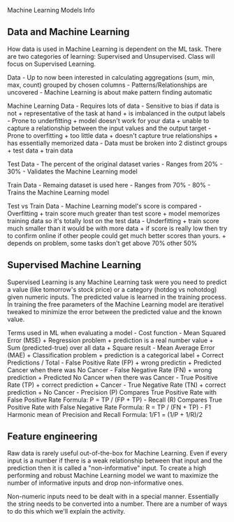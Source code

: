 Machine Learning Models Info

Data and Machine Learning
-------------------------
How data is used in Machine Learning is dependent on the ML task. There are two categories of learning: Supervised and Unsupervised. Class will focus on Supervised Learning.

Data
    - Up to now been interested in calculating aggregations (sum, min, max, count) grouped by chosen columns
    - Patterns/Relationships are uncovered
    - Machine Learning is about make pattern finding automatic

Machine Learning Data
    - Requires lots of data
    - Sensitive to bias if data is not 
        + representative of the task at hand
        + is imbalanced in the output labels
    - Prone to underfitting
        + model doesn't work for your data
        + unable to capture a relationship between the input values and the output target
    - Prone to overfitting
        + too little data
        + doesn't capture true relationships
        + has essentially memorized data
    - Data must be broken into 2 distinct groups
        + test data
        + train data

Test Data
    - The percent of the original dataset varies
    - Ranges from 20%  - 30%
    - Validates the Machine Learning model

Train Data
    - Remaing dataset is used here
    - Ranges from 70% - 80%
    - Trains the Machine Learning model

Test vs Train Data
    - Machine Learning model's score is compared
    - Overfitting
        + train score much greater than test score
        + model memorizes training data so it's totally lost on the test data
    - Underfitting
        + train score much smaller than it would be with more data
        + if score is really low then try to confirm online if other people could get much better scores than yours.
        + depends on problem, some tasks don't get above 70% other 50%


Supervised Machine Learning
---------------------------
Supervised Learning is any Machine Learning task were you need to predict a value (like tomorrow's stock price) or a category (hotdog vs nohotdog) given numeric inputs. The predicted value is learned in the training process. In training the free parameters of the Machine Learning model are iterativel tweaked to minimize the error between the predicted value and the known value. 

Terms used in ML when evaluating a model
    - Cost function
    - Mean Squared Error (MSE)
        + Regression problem
        + prediction is a real number value
        + Sum (predicted-true) over all data
        + Square result
    - Mean Average Error (MAE)
        + Classification problem
        + prediction is a categorical label
        + Correct Predictions / Total
    - False Positive Rate (FP)
        + wrong predictin
        + Predicted Cancer when there was No Cancer
    - False Negative Rate (FN)
        + wrong prediction
        + Predicted No Cancer when there was Cancer
    - True Positive Rate (TP)
        + correct prediction
        + Cancer
    - True Negative Rate (TN)
        + correct prediction
        + No Cancer
    - Precision (P)
        Compares True Positive Rate with False Positive Rate
        Formula: P = TP / (FP + TP)
    - Recall (R)
        Compares True Positive Rate with False Negative Rate
        Formula: R = TP / (FN + TP)
    - F1
        Harmonic mean of Precision and Recall
        Formula: 1/F1 = (1/P + 1/R)/2

Feature engineering
-------------------
Raw data is rarely useful out-of-the-box for Machine Learning. Even if every input is a number if there is a weak relationship between that input and the prediction then it is called a "non-informative" input. To create a high performing and robust Machine Learning model we want to maximize the number of informative inputs and drop non-informative ones.

Non-numeric inputs need to be dealt with in a special manner. Essentially the string needs to be converted into a number. There are a number of ways to do this which we'll explain the activity.
